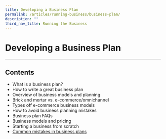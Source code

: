 ```yaml
---
title: Developing a Business Plan
permalink: /articles/running-business/business-plan/
description: ""
third_nav_title: Running the Business
---
```

# **Developing a Business Plan**
---

## Contents

* What is a business plan?
* How to write a great business plan
* Overview of business models and planning
* Brick and mortar vs. e-commerce/omnichannel
* Types off e-commerce business models
* How to avoid business planning mistakes
* Business plan FAQs
* Business models and pricing
* Starting a business from scratch
* [Common mistakes in business plans](/articles/running-business/business-plan/common-mistakes)